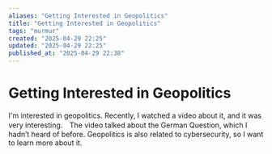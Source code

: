 ```yaml
---
aliases: "Getting Interested in Geopolitics"
title: "Getting Interested in Geopolitics"
tags: "murmur"
created: "2025-04-29 22:25"
updated: "2025-04-29 22:25"
published_at: "2025-04-29 22:38"
---
```


# Getting Interested in Geopolitics

I'm interested in geopolitics. Recently, I watched a video about it, and it was very interesting.　The video talked about the German Question, which I hadn’t heard of before. Geopolitics is also related to cybersecurity, so I want to learn more about it.